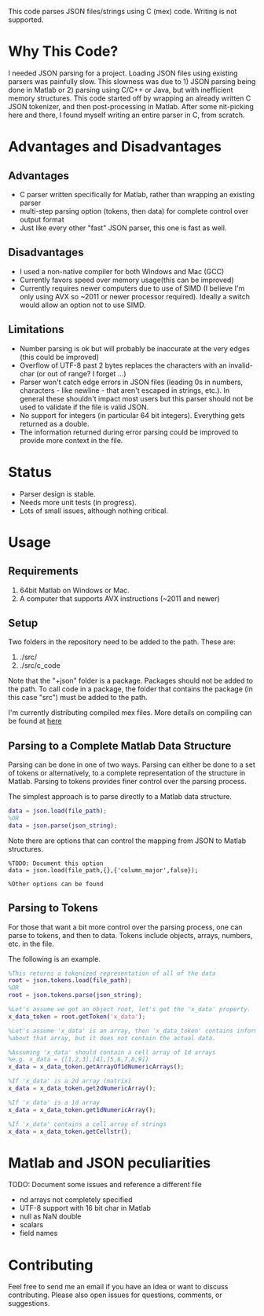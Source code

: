 This code parses JSON files/strings using C (mex) code. Writing is not supported.

# Why This Code?

I needed JSON parsing for a project. Loading JSON files using existing parsers was painfully slow. This slowness was due to 1) JSON parsing being done in Matlab or 2) parsing using C/C++ or Java, but with inefficient memory structures. This code started off by wrapping an already written C JSON tokenizer, and then post-processing in Matlab. After some nit-picking here and there, I found myself writing an entire parser in C, from scratch.

# Advantages and Disadvantages

## Advantages
* C parser written specifically for Matlab, rather than wrapping an existing parser
* multi-step parsing option (tokens, then data) for complete control over output format
* Just like every other "fast" JSON parser, this one is fast as well.

## Disadvantages
* I used a non-native compiler for both Windows and Mac (GCC)
* Currently favors speed over memory usage(this can be improved)
* Currently requires newer computers due to use of SIMD (I believe I'm only using AVX so ~2011 or newer processor required). Ideally a switch would allow an option not to use SIMD.

## Limitations

* Number parsing is ok but will probably be inaccurate at the very edges (this could be improved)
* Overflow of UTF-8 past 2 bytes replaces the characters with an invalid-char (or out of range? I forget ...)
* Parser won't catch edge errors in JSON files (leading 0s in numbers, characters - like newline - that aren't escaped in strings, etc.). In general these shouldn't impact most users but this parser should not be used to validate if the file is valid JSON.
* No support for integers (in particular 64 bit integers). Everything gets returned as a double.
* The information returned during error parsing could be improved to provide more context in the file.

# Status

* Parser design is stable.
* Needs more unit tests (in progress).
* Lots of small issues, although nothing critical.

# Usage

## Requirements

1. 64bit Matlab on Windows or Mac.
2. A computer that supports AVX instructions (~2011 and newer)

## Setup

Two folders in the repository need to be added to the path. These are:

1. ./src/
2. ./src/c_code

Note that the "+json" folder is a package. Packages should not be added to the path. To call code in a package, the folder that contains the package (in this case "src") must be added to the path.

I'm currently distributing compiled mex files. More details on compiling can be found at [here](./docs/compiling.md)

## Parsing to a Complete Matlab Data Structure

Parsing can be done in one of two ways. Parsing can either be done to a set of tokens or alternatively, to a complete representation of the structure in Matlab. Parsing to tokens provides finer control over the parsing process.

The simplest approach is to parse directly to a Matlab data structure. 

```matlab
data = json.load(file_path);
%OR
data = json.parse(json_string);
```

Note there are options that can control the mapping from JSON to Matlab structures.
```
%TODO: Document this option
data = json.load(file_path,{},{'column_major',false});

%Other options can be found

```

## Parsing to Tokens

For those that want a bit more control over the parsing process, one can parse to tokens, and then to data. Tokens include objects, arrays, numbers, etc. in the file. 

The following is an example.

```matlab
%This returns a tokenized representation of all of the data
root = json.tokens.load(file_path);
%OR
root = json.tokens.parse(json_string);

%Let's assume we got an object root, let's get the 'x_data' property.
x_data_token = root.getToken('x_data');

%Let's assume 'x_data' is an array, then 'x_data_token' contains information
%about that array, but it does not contain the actual data.

%Assuming 'x_data' should contain a cell array of 1d arrays
%e.g. x_data = {[1,2,3],[4],[5,6,7,8,9]}
x_data = x_data_token.getArrayOf1dNumericArrays();

%If 'x_data' is a 2d array (matrix)
x_data = x_data_token.get2dNumericArray();

%If 'x_data' is a 1d array
x_data = x_data_token.get1dNumericArray();

%If 'x_data' contains a cell array of strings
x_data = x_data_token.getCellstr();
```

# Matlab and JSON peculiarities

TODO: Document some issues and reference a different file
- nd arrays not completely specified
- UTF-8 support with 16 bit char in Matlab
- null as NaN double
- scalars
- field names

# Contributing

Feel free to send me an email if you have an idea or want to discuss contributing. Please also open issues for questions, comments, or suggestions.



